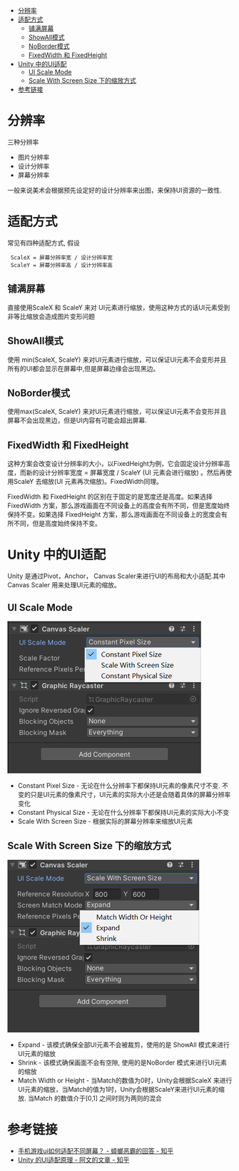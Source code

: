 - [分辨率](#分辨率)
- [适配方式](#适配方式)
  - [铺满屏幕](#铺满屏幕)
  - [ShowAll模式](#showall模式)
  - [NoBorder模式](#noborder模式)
  - [FixedWidth 和 FixedHeight](#fixedwidth-和-fixedheight)
- [Unity 中的UI适配](#unity-中的ui适配)
  - [UI Scale Mode](#ui-scale-mode)
  - [Scale With Screen Size 下的缩放方式](#scale-with-screen-size-下的缩放方式)
- [参考链接](#参考链接)


# 分辨率

三种分辨率

- 图片分辨率
- 设计分辨率
- 屏幕分辨率

一般来说美术会根据预先设定好的设计分辨率来出图，来保持UI资源的一致性.

# 适配方式

常见有四种适配方式, 假设

```
 ScaleX = 屏幕分辨率宽 / 设计分辨率宽 
 ScaleY = 屏幕分辨率高 / 设计分辨率高
```

## 铺满屏幕

直接使用ScaleX 和 ScaleY 来对 UI元素进行缩放，使用这种方式的话UI元素受到非等比缩放会造成图片变形问题

## ShowAll模式

使用 min(ScaleX, ScaleY) 来对UI元素进行缩放，可以保证UI元素不会变形并且所有的UI都会显示在屏幕中,但是屏幕边缘会出现黑边。

## NoBorder模式

使用max(ScaleX, ScaleY) 来对UI元素进行缩放，可以保证UI元素不会变形并且屏幕不会出现黑边，但是UI内容有可能会超出屏幕.

## FixedWidth 和 FixedHeight

这种方案会改变设计分辨率的大小，以FixedHeight为例，它会固定设计分辨率高度，而新的设计分辨率宽度 = 屏幕宽度 / ScaleY (UI 元素会进行缩放) 。然后再使用ScaleY 去缩放(UI 元素再次缩放)。FixedWidth同理。

FixedWidth 和 FixedHeight 的区别在于固定的是宽度还是高度。如果选择 FixedWidth 方案，那么游戏画面在不同设备上的高度会有所不同，但是宽度始终保持不变。如果选择 FixedHeight 方案，那么游戏画面在不同设备上的宽度会有所不同，但是高度始终保持不变。

# Unity 中的UI适配

Unity 是通过Pivot，Anchor， Canvas Scaler来进行UI的布局和大小适配.其中Canvas Scaler 用来处理UI元素的缩放。

## UI Scale Mode

![](pic/17.png)

- Constant Pixel Size - 无论在什么分辨率下都保持UI元素的像素尺寸不变. 不变的只是UI元素的像素尺寸，UI元素的实际大小还是会随着具体的屏幕分辨率变化
- Constant Physical Size - 无论在什么分辨率下都保持UI元素的实际大小不变
- Scale With Screen Size - 根据实际的屏幕分辨率来缩放UI元素

## Scale With Screen Size 下的缩放方式

![](pic/16.png)

- Expand - 该模式确保全部UI元素不会被裁剪，使用的是 ShowAll 模式来进行UI元素的缩放
- Shrink - 该模式确保画面不会有空隙, 使用的是NoBorder 模式来进行UI元素的缩放
- Match Width or Height - 当Match的数值为0时，Unity会根据ScaleX 来进行UI元素的缩放，当Match的值为1时，Unity会根据ScaleY来进行UI元素的缩放. 当Match 的数值介于[0,1] 之间时则为两则的混合


# 参考链接

- [手机游戏ui如何适配不同屏幕？ - 蟑螂恶霸的回答 - 知乎 ](https://www.zhihu.com/question/338194016/answer/2959368225)
- [Unity 的UI适配原理 - 阿文的文章 - 知乎 ](https://zhuanlan.zhihu.com/p/621178139)
